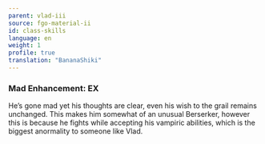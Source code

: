 ```yaml
---
parent: vlad-iii
source: fgo-material-ii
id: class-skills
language: en
weight: 1
profile: true
translation: "BananaShiki"
---
```


### Mad Enhancement: EX

He’s gone mad yet his thoughts are clear, even his wish to the grail remains unchanged. This makes him somewhat of an unusual Berserker, however this is because he fights while accepting his vampiric abilities, which is the biggest anormality to someone like Vlad.
